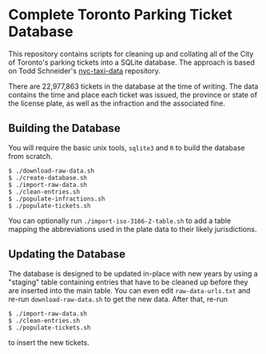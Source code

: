 # Complete Toronto Parking Ticket Database

This repository contains scripts for cleaning up and collating all of the City
of Toronto's parking tickets into a SQLite database. The approach is based on
Todd Schneider's [nyc-taxi-data](https://github.com/toddwschneider/nyc-taxi-data)
repository.

There are 22,977,863 tickets in the database at the time of writing. The data
contains the time and place each ticket was issued, the province or state of the
license plate, as well as the infraction and the associated fine.

## Building the Database

You will require the basic unix tools, `sqlite3` and `R` to build the database
from scratch.

``` shell
$ ./download-raw-data.sh
$ ./create-database.sh
$ ./import-raw-data.sh
$ ./clean-entries.sh
$ ./populate-infractions.sh
$ ./populate-tickets.sh
```

You can optionally run `./import-iso-3166-2-table.sh` to add a table mapping the
abbreviations used in the plate data to their likely jurisdictions.

## Updating the Database

The database is designed to be updated in-place with new years by using a
"staging" table containing entries that have to be cleaned up before they are
inserted into the main table. You can even edit `raw-data-urls.txt` and re-run
`download-raw-data.sh` to get the new data. After that, re-run

``` shell
$ ./import-raw-data.sh
$ ./clean-entries.sh
$ ./populate-tickets.sh
```

to insert the new tickets.
